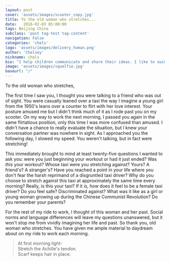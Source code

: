 ```yaml
---
layout: post
cover: 'assets/images/scooter_copy.jpg'
title: To the old woman who stretches...
date:   2016-02-03 05:00:00
tags: Beijing China
subclass: 'post tag-test tag-content'
navigation: False
categories: 'chels'
logo: 'assets/images/delivery_human.png'
author: 'Chelsey'
nickname: chels
bio: "I help children communicate and share their ideas. I like to swing dance, watch horror movies, draw stick figure comics, and laugh at small failures."
image: 'assets/images/squelfie.jpg'
baseurl: "/"
---
```


To the old woman who stretches,

The first time I saw you, I thought you were talking to a friend who was out of sight. You were casually leaned over a taxi the way I imagine a young girl from the 1950's leans over a counter to flirt with her love interest. Your posture amused me but I didn't think much of it as I rode past you on my scooter. On my way to work the next morning, I passed  you again in the same flirtatious position, only this time I was more confused than amused. I didn't have a chance to really evaluate the situation, but I knew your conversation partner was nowhere in sight. As I approached you the following day, I slowed my speed. You weren't talking, but in fact were stretching! 


This immediately brought to mind at least twenty-five questions I wanted to ask you: were you just beginning your workout or had it just ended? Was *this* your workout? Whose taxi were you stretching against? Yours? A friend's? A stranger's? Have you reached a point in your life where you don't fear the harsh reprimand of a disgruntled taxi driver? Why do you choose to stretch against this taxi at approximately the same time every morning? Really, is this your taxi? If it is, how does it feel to be a female taxi driver? Do you feel safe? Discriminated against? What was it like as a girl or young woman growing up during the Chinese Communist Revolution? Do you remember your parents? 


For the rest of my ride to work, I thought of this woman and her past. Social norms and language differences will leave my questions unanswered, but it won't stop me from vividly imagining her life and past. 
So thank you, old woman who stretches. You have given me ample material to daydream about on my ride to work each morning. 


>At first morning light-  
>Stretch the Achille's tendon.  
>Scarf keeps hair in place.  
 

